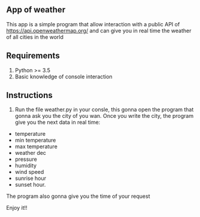 ## App of weather

This app is a simple program that allow interaction with a public API of https://api.openweathermap.org/ and can give you in real time the weather of all cities in the world

## Requirements

1. Python >= 3.5
2. Basic knowledge of console interaction

## Instructions

1. Run the file weather.py in your consle, this gonna open the program that gonna ask you the city of you wan. Once you write the city, the program give you the next data in real time: 

- temperature
- min temperature
- max temperature
- weather dec
- pressure
- humidity
- wind speed
- sunrise hour
- sunset hour.

The program also gonna give you the time of your request

Enjoy it!!